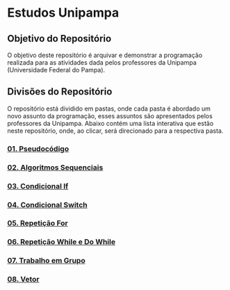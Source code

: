 # Estudos Unipampa

## Objetivo do Repositório
O objetivo deste repositório é arquivar e demonstrar a programação realizada para as atividades dada pelos professores da Unipampa (Universidade Federal do Pampa).

## Divisões do Repositório
O repositório está dividido em pastas, onde cada pasta é abordado um novo assunto da programação, esses assuntos são apresentados pelos professores da Unipampa. Abaixo contém uma lista interativa que estão neste repositório, onde, ao clicar, será direcionado para a respectiva pasta.

### [01. Pseudocódigo](./01-pseudocodigo)

### [02. Algoritmos Sequenciais](./02-algoritmos-sequenciais)

### [03. Condicional If](./03-condicional-if)

### [04. Condicional Switch](./04-condicional-switch)

### [05. Repetição For](./05-repeticao-for)

### [06. Repetição While e Do While](./06-repeticao-while-dowhile)

### [07. Trabalho em Grupo](./07-trabalho-em-grupo)

### [08. Vetor](./08-vetor)
